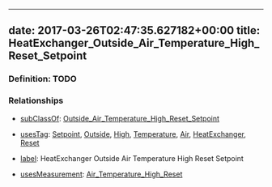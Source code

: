 
---
date: 2017-03-26T02:47:35.627182+00:00
title: HeatExchanger_Outside_Air_Temperature_High_Reset_Setpoint
---
### Definition: TODO

### Relationships

* [subClassOf](http://www.w3.org/2000/01/rdf-schema#subClassOf): [Outside_Air_Temperature_High_Reset_Setpoint](https://brickschema.org/schema/1.0/Brick#Outside_Air_Temperature_High_Reset_Setpoint)

* [usesTag](https://brickschema.org/schema/1.0/BrickFrame#usesTag): [Setpoint](https://brickschema.org/schema/1.0/BrickTag#Setpoint), [Outside](https://brickschema.org/schema/1.0/BrickTag#Outside), [High](https://brickschema.org/schema/1.0/BrickTag#High), [Temperature](https://brickschema.org/schema/1.0/BrickTag#Temperature), [Air](https://brickschema.org/schema/1.0/BrickTag#Air), [HeatExchanger](https://brickschema.org/schema/1.0/BrickTag#HeatExchanger), [Reset](https://brickschema.org/schema/1.0/BrickTag#Reset)

* [label](http://www.w3.org/2000/01/rdf-schema#label): HeatExchanger Outside Air Temperature High Reset Setpoint

* [usesMeasurement](https://brickschema.org/schema/1.0/BrickFrame#usesMeasurement): [Air_Temperature_High_Reset](https://brickschema.org/schema/1.0/Brick#Air_Temperature_High_Reset)
